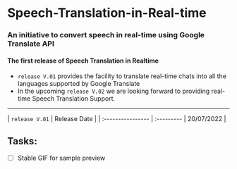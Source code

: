 # Speech-Translation-in-Real-time
### An initiative to convert speech in real-time using Google Translate API

#### The first release of Speech Translation in Realtime
- ```release V.01``` provides the facility to translate real-time chats into all the languages supported by Google Translate
- In the upcoming ```release V.02``` we are looking forward to providing real-time Speech Translation Support.

---

| ```release V.01``` |     Release Date       | 
| :---------------- | :--------- | 20/07/2022 |


## Tasks: 
- [ ] Stable GIF for sample preview 

<!-- | <img src="https://s3.us-west-2.amazonaws.com/secure.notion-static.com/d00ac35e-d2b7-4c98-84ac-6da7e61c9e8c/release_test.gif?X-Amz-Algorithm=AWS4-HMAC-SHA256&X-Amz-Content-Sha256=UNSIGNED-PAYLOAD&X-Amz-Credential=AKIAT73L2G45EIPT3X45%2F20220713%2Fus-west-2%2Fs3%2Faws4_request&X-Amz-Date=20220713T062500Z&X-Amz-Expires=86400&X-Amz-Signature=908b6a6e9edf4c4b0b9044b2aa1eaec64b6ae85c3cf2bce6ae219713df40aa0e&X-Amz-SignedHeaders=host&response-content-disposition=filename%20%3D%22release_test.gif%22&x-id=GetObject" width="350"> | **8/07/2022** | -->
